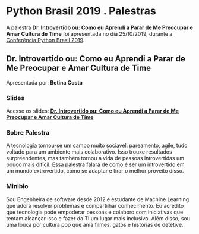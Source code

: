 # Python Brasil 2019 . Palestras


A palestra **Dr. Introvertido ou: Como eu Aprendi a Parar de Me Preocupar e Amar Cultura de Time** foi apresentada no dia 25/10/2019, durante a [Conferência Python Brasil 2019](http://2019.pythonbrasil.org.br).


## Dr. Introvertido ou: Como eu Aprendi a Parar de Me Preocupar e Amar Cultura de Time
Apresentada por: **Betina Costa**

### Slides
Acesse os slides: **[Dr. Introvertido ou: Como eu Aprendi a Parar de Me Preocupar e Amar Cultura de Time](./)**


### Sobre Palestra
A tecnologia tornou-se um campo muito sociável: pareamento, agile, tudo voltado para um ambiente mais colaborativo. Isso trouxe resultados surpreendentes, mas também tornou a vida de pessoas introvertidas um pouco mais difícil. Essa palestra falará de como é ser um introvertido em um mundo extrovertido, como se adaptar e tirar o melhor proveito disso.



### Minibio
Sou Engenheira de software desde 2012 e estudante de Machine Learning que adora resolver problemas e compartilhar conhecimento. Eu acredito que tecnologia pode empoderar pessoas e colaboro com iniciativas que tentam alcançar isso e fazer da TI um lugar mais inclusivo. Além disso, sou uma louca por cultura pop que ama filmes, gatos e histórias de detetive.


